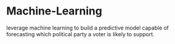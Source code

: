# Machine-Learning
leverage machine learning to build a predictive model capable of forecasting which political party a voter is likely to support.
